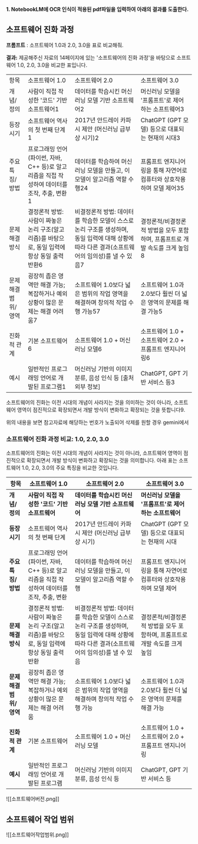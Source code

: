 
**1. NotebookLM에 OCR 인식이 적용된 pdf파일을 입력하여 아래의 결과를 도출한다.**


## 소프트웨어 진화 과정

**프롬프트** : 소프트웨어 1.0과 2.0, 3.0을 표로 비교해줘.

**결과:**
제공해주신 자료의 14페이지에 있는 '소프트웨어의 진화 과정'을 바탕으로 소프트웨어 1.0, 2.0, 3.0을 비교한 표입니다.

|             |                                                          |                                                                                     |                                             |
| ----------- | -------------------------------------------------------- | ----------------------------------------------------------------------------------- | ------------------------------------------- |
| 항목          | 소프트웨어 1.0                                                | 소프트웨어 2.0                                                                           | 소프트웨어 3.0                                   |
| 개념/정의       | 사람이 직접 작성한 '코드' 기반 소프트웨어1                                | 데이터를 학습시킨 머신러닝 모델 기반 소프트웨어2                                                         | 머신러닝 모델을 '프롬프트'로 제어하는 소프트웨어3                |
| 등장 시기       | 소프트웨어 역사의 첫 번째 단계1                                       | 2017년 안드레이 카파시 제안 (머신러닝 급부상 시기)2                                                    | ChatGPT (GPT 모델) 등으로 대표되는 현재의 시대3           |
| 주요 특징/방법    | 프로그래밍 언어(파이썬, 자바, C++ 등)로 알고리즘을 직접 작성하여 데이터를 조작, 추출, 변환1 | 데이터를 학습하여 머신러닝 모델을 만들고, 이 모델이 알고리즘 역할 수행24                                          | 프롬프트 엔지니어링을 통해 자연어로 컴퓨터와 상호작용하며 모델 제어35     |
| 문제 해결 방식    | 결정론적 방법: 사람이 짜놓은 논리 구조(알고리즘)를 바탕으로, 동일 입력에 항상 동일 출력 반환6  | 비결정론적 방법: 데이터를 학습한 모델이 스스로 논리 구조를 생성하며, 동일 입력에 대해 상황에 따라 다른 결과(소프트웨어의 임의성)를 낼 수 있음7 | 결정론적/비결정론적 방법을 모두 포함하며, 프롬프트로 개발 속도를 크게 높임8 |
| 문제 해결 범위/영역 | 굉장히 좁은 영역만 해결 가능; 복잡하거나 예외 상황이 많은 문제는 해결 어려움7            | 소프트웨어 1.0보다 넓은 범위의 작업 영역을 해결하며 창의적 작업 수행 가능57                                       | 소프트웨어 1.0과 2.0보다 훨씬 더 넓은 영역의 문제를 해결 가능5     |
| 진화적 관계      | 기본 소프트웨어6                                                | 소프트웨어 1.0 + 머신러닝 모델6                                                                | 소프트웨어 1.0 + 소프트웨어 2.0 + 프롬프트 엔지니어링6         |
| 예시          | 일반적인 프로그래밍 언어로 개발된 프로그램1                                 | 머신러닝 기반의 이미지 분류, 음성 인식 등 [출처 외부 정보]                                                 | ChatGPT, GPT 기반 서비스 등3                      |

소프트웨어의 진화는 이전 시대의 개념이 사라지는 것을 의미하는 것이 아니라, 소프트웨어 영역이 점진적으로 확장되면서 개발 방식이 변화하고 확장되는 것을 뜻합니다9.

위의 내용을 보면 참고자료에 해당하는 번호가 노출되어 삭제를 원할 경우
gemini에서 

### 소프트웨어 진화 과정 비교: 1.0, 2.0, 3.0

소프트웨어의 진화는 이전 시대의 개념이 사라지는 것이 아니라, 소프트웨어 영역이 점진적으로 확장되면서 개발 방식이 변화하고 확장되는 것을 의미합니다. 아래 표는 소프트웨어 1.0, 2.0, 3.0의 주요 특징을 비교한 것입니다.

| 항목              | 소프트웨어 1.0                                               | 소프트웨어 2.0                                                                          | 소프트웨어 3.0                                  |
| --------------- | ------------------------------------------------------- | ---------------------------------------------------------------------------------- | ------------------------------------------ |
| **개념/정의**       | **사람이 직접 작성한 '코드' 기반 소프트웨어**                            | **데이터를 학습시킨 머신러닝 모델 기반 소프트웨어**                                                     | **머신러닝 모델을 '프롬프트'로 제어하는 소프트웨어**            |
| **등장 시기**       | 소프트웨어 역사의 첫 번째 단계                                       | 2017년 안드레이 카파시 제안 (머신러닝 급부상 시기)                                                    | ChatGPT (GPT 모델) 등으로 대표되는 현재의 시대           |
| **주요 특징/방법**    | 프로그래밍 언어(파이썬, 자바, C++ 등)로 알고리즘을 직접 작성하여 데이터를 조작, 추출, 변환 | 데이터를 학습하여 머신러닝 모델을 만들고, 이 모델이 알고리즘 역할 수행                                           | 프롬프트 엔지니어링을 통해 자연어로 컴퓨터와 상호작용하며 모델 제어      |
| **문제 해결 방식**    | 결정론적 방법: 사람이 짜놓은 논리 구조(알고리즘)를 바탕으로, 동일 입력에 항상 동일 출력 반환  | 비결정론적 방법: 데이터를 학습한 모델이 스스로 논리 구조를 생성하며, 동일 입력에 대해 상황에 따라 다른 결과(소프트웨어의 임의성)를 낼 수 있음 | 결정론적/비결정론적 방법을 모두 포함하며, 프롬프트로 개발 속도를 크게 높임 |
| **문제 해결 범위/영역** | 굉장히 좁은 영역만 해결 가능; 복잡하거나 예외 상황이 많은 문제는 해결 어려움            | 소프트웨어 1.0보다 넓은 범위의 작업 영역을 해결하며 창의적 작업 수행 가능                                        | 소프트웨어 1.0과 2.0보다 훨씬 더 넓은 영역의 문제를 해결 가능     |
| **진화적 관계**      | 기본 소프트웨어                                                | 소프트웨어 1.0 + 머신러닝 모델                                                                | 소프트웨어 1.0 + 소프트웨어 2.0 + 프롬프트 엔지니어링         |
| **예시**          | 일반적인 프로그래밍 언어로 개발된 프로그램                                 | 머신러닝 기반의 이미지 분류, 음성 인식 등                                                           | ChatGPT, GPT 기반 서비스 등                      |
![[소프트웨어버전.png]]

## 소프트웨어 작업 범위



![[소프트웨어작업범위.png]]